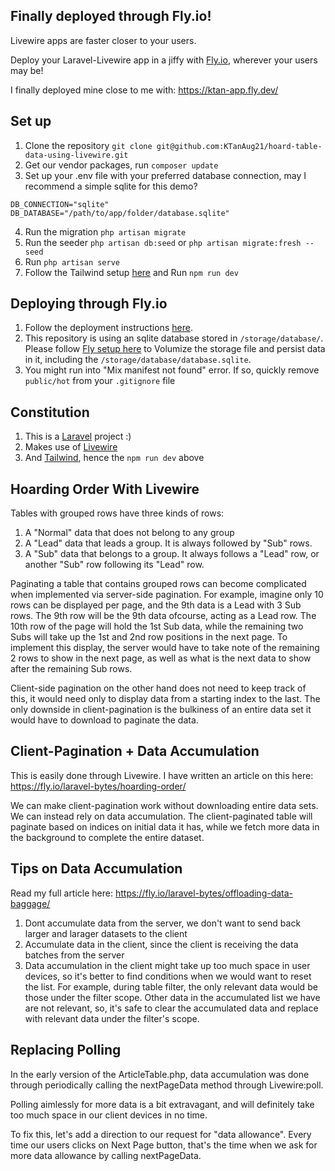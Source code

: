 ## Finally deployed through Fly.io!
Livewire apps are faster closer to your users. 

Deploy your Laravel-Livewire app in a jiffy with [Fly.io](https://fly.io/docs/laravel/), wherever your users may be!

I finally deployed mine close to me with: https://ktan-app.fly.dev/


## Set up
1. Clone the repository `git clone git@github.com:KTanAug21/hoard-table-data-using-livewire.git`
2. Get our vendor packages, run `composer update`
3. Set up your .env file with your preferred database connection, may I recommend a simple sqlite for this demo?
```
DB_CONNECTION="sqlite"
DB_DATABASE="/path/to/app/folder/database.sqlite"
```
4. Run the migration `php artisan migrate`
5. Run the seeder `php artisan db:seed` or  `php artisan migrate:fresh --seed`
5. Run `php artisan serve`
6. Follow the Tailwind setup [here](https://tailwindcss.com/docs/guides/laravel) and Run `npm run dev`

## Deploying through Fly.io
1. Follow the deployment instructions [here](https://fly.io/docs/laravel/).
2. This repository is using an sqlite database stored in `/storage/database/`. Please follow [Fly setup here](https://fly.io/docs/laravel/the-basics/databases/#sqlite-in-a-laravel-fly-app) to Volumize the storage file and persist data in it, including the `/storage/database/database.sqlite`. 
2. You might run into "Mix manifest not found" error. If so, quickly remove `public/hot` from your `.gitignore` file

## Constitution
1. This is a [Laravel](https://laravel.com/) project :)
2. Makes use of [Livewire](https://laravel-livewire.com/docs/2.x/quickstart#install-livewire)
3. And [Tailwind](https://tailwindcss.com/docs/guides/laravel), hence the `npm run dev` above

## Hoarding Order With Livewire

Tables with grouped rows have three kinds of rows:
1. A "Normal" data that does not belong to any group
2. A "Lead" data that leads a group. It is always followed by "Sub" rows.
3. A "Sub" data that belongs to a group. It always follows a "Lead" row, or another "Sub" row following its "Lead" row.


Paginating a table that contains grouped rows can become complicated when implemented via server-side pagination. 
For example, imagine only 10 rows can be displayed per page, and the 9th data is a Lead with 3 Sub rows. The 9th row will be the 9th data ofcourse, acting as a Lead row.
The 10th row of the page will hold the 1st Sub data, while the remaining two Subs will take up the 1st and 2nd row positions in the next page.
To implement this display, the server would have to take note of the remaining 2 rows to show in the next page, as well as what is the next data to show after the remaining Sub rows. 

Client-side pagination on the other hand does not need to keep track of this, it would need only to display data from a starting index to the last. 
The only downside in client-pagination is the bulkiness of an entire data set it would have to download to paginate the data.

## Client-Pagination + Data Accumulation
This is easily done through Livewire. I have written an article on this here: https://fly.io/laravel-bytes/hoarding-order/

We can make client-pagination work without downloading entire data sets. We can instead rely on data accumulation.
The client-paginated table will paginate based on indices on initial data it has, while we fetch more data in the background to complete the entire dataset.


## Tips on Data Accumulation
Read my full article here: https://fly.io/laravel-bytes/offloading-data-baggage/

1. Dont accumulate data from the server, we don't want to send back larger and larager datasets to the client
2. Accumulate data in the client, since the client is receiving the data batches from the server
3. Data accumulation in the client might take up too much space in user devices, so it's better to find conditions when we would want to reset the list.
For example, during table filter, the only relevant data would be those under the filter scope. Other data in the accumulated list we have are not relevant, so, it's safe to clear the accumulated data
and replace with relevant data under the filter's scope.

## Replacing Polling
In the early version of the ArticleTable.php, data accumulation was done through periodically calling the nextPageData method through Livewire:poll.

Polling aimlessly for more data is a bit extravagant, and will definitely take too much space in our client devices in no time.

To fix this, let's add a direction to our request for "data allowance". Every time our users clicks on Next Page button, that's the time when we ask for more data allowance by calling nextPageData.




